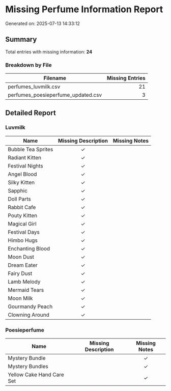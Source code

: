 # Missing Perfume Information Report

Generated on: 2025-07-13 14:33:12

## Summary

Total entries with missing information: **24**

### Breakdown by File

| Filename | Missing Entries |
| -------- | --------------: |
| perfumes_luvmilk.csv | 21 |
| perfumes_poesieperfume_updated.csv | 3 |

## Detailed Report

### Luvmilk

| Name | Missing Description | Missing Notes |
| ---- | :----------------: | :-----------: |
| Bubble Tea Sprites | ✓ |  |
| Radiant Kitten | ✓ |  |
| Festival Nights | ✓ |  |
| Angel Blood | ✓ |  |
| Silky Kitten | ✓ |  |
| Sapphic | ✓ |  |
| Doll Parts | ✓ |  |
| Rabbit Cafe | ✓ |  |
| Pouty Kitten | ✓ |  |
| Magical Girl | ✓ |  |
| Festival Days | ✓ |  |
| Himbo Hugs | ✓ |  |
| Enchanting Blood | ✓ |  |
| Moon Dust | ✓ |  |
| Dream Eater | ✓ |  |
| Fairy Dust | ✓ |  |
| Lamb Melody | ✓ |  |
| Mermaid Tears | ✓ |  |
| Moon Milk | ✓ |  |
| Gourmandy Peach | ✓ |  |
| Clowning Around | ✓ |  |

### Poesieperfume

| Name | Missing Description | Missing Notes |
| ---- | :----------------: | :-----------: |
| Mystery Bundle |  | ✓ |
| Mystery Bundles |  | ✓ |
| Yellow Cake Hand Care Set |  | ✓ |

